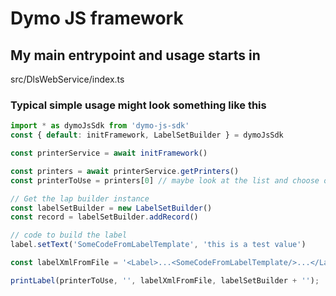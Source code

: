 # Dymo JS framework

## My main entrypoint and usage starts in

src/DlsWebService/index.ts

### Typical simple usage might look something like this

```typescript
import * as dymoJsSdk from 'dymo-js-sdk'
const { default: initFramework, LabelSetBuilder } = dymoJsSdk

const printerService = await initFramework()

const printers = await printerService.getPrinters()
const printerToUse = printers[0] // maybe look at the list and choose one

// Get the lap builder instance 
const labelSetBuilder = new LabelSetBuilder()
const record = labelSetBuilder.addRecord()

// code to build the label
label.setText('SomeCodeFromLabelTemplate', 'this is a test value')

const labelXmlFromFile = '<Label>...<SomeCodeFromLabelTemplate/>...</Label>' // this is the label template generated in the dymo code

printLabel(printerToUse, '', labelXmlFromFile, labelSetBuilder + '');
```
